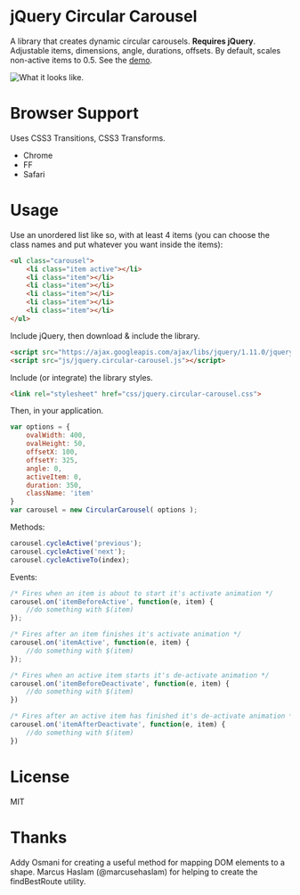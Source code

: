 # jQuery Circular Carousel

A library that creates dynamic circular carousels. **Requires jQuery**. Adjustable items, dimensions, angle, durations, offsets. By default, scales non-active items to 0.5. See the [demo](https://jquery-circular-carousel.paige.bio).

![What it looks like.](https://jquery-circular-carousel.paige.bio/screenshot.png)

# Browser Support 

Uses CSS3 Transitions, CSS3 Transforms.

- Chrome
- FF
- Safari

# Usage

Use an unordered list like so, with at least 4 items (you can choose the class names and put whatever you want inside the items):

```html
<ul class="carousel">
	<li class="item active"></li>
	<li class="item"></li>
	<li class="item"></li>
	<li class="item"></li>
	<li class="item"></li>
	<li class="item"></li>
</ul>
```

Include jQuery, then download & include the library.
	
```html
<script src="https://ajax.googleapis.com/ajax/libs/jquery/1.11.0/jquery.min.js"></script>
<script src="js/jquery.circular-carousel.js"></script>
```

Include (or integrate) the library styles.
	
```html
<link rel="stylesheet" href="css/jquery.circular-carousel.css">
```

Then, in your application.
	
```javascript
var options = {
	ovalWidth: 400,
	ovalHeight: 50,
	offsetX: 100,
	offsetY: 325,
	angle: 0,
	activeItem: 0,
	duration: 350,
	className: 'item'
}
var carousel = new CircularCarousel( options );
```

Methods:
	
```javascript
carousel.cycleActive('previous');
carousel.cycleActive('next');
carousel.cycleActiveTo(index);
```

Events:
	
```javascript
/* Fires when an item is about to start it's activate animation */
carousel.on('itemBeforeActive', function(e, item) {
	//do something with $(item)
});

/* Fires after an item finishes it's activate animation */
carousel.on('itemActive', function(e, item) {
	//do something with $(item)
});

/* Fires when an active item starts it's de-activate animation */
carousel.on('itemBeforeDeactivate', function(e, item) {
	//do something with $(item)
})

/* Fires after an active item has finished it's de-activate animation */
carousel.on('itemAfterDeactivate', function(e, item) {
	//do something with $(item)
})
```

# License

MIT

# Thanks

Addy Osmani for creating a useful method for mapping DOM elements to a shape.
Marcus Haslam (@marcusehaslam) for helping to create the findBestRoute utility.
